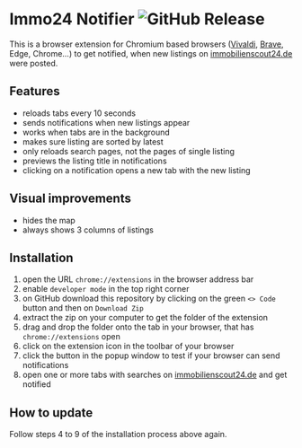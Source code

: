 # Immo24 Notifier ![GitHub Release](https://img.shields.io/github/v/release/maxhoffmann/immo24-notifier)

This is a browser extension for Chromium based browsers ([Vivaldi](https://vivaldi.com/download/), [Brave](https://brave.com/download/), Edge, Chrome…) to get notified, when new listings on [immobilienscout24.de](https://www.immobilienscout24.de) were posted.


## Features
- reloads tabs every 10 seconds
- sends notifications when new listings appear
- works when tabs are in the background
- makes sure listing are sorted by latest
- only reloads search pages, not the pages of single listing
- previews the listing title in notifications
- clicking on a notification opens a new tab with the new listing

## Visual improvements

- hides the map
- always shows 3 columns of listings

## Installation

1. open the URL `chrome://extensions` in the browser address bar
2. enable `developer mode` in the top right corner
4. on GitHub download this repository by clicking on the green `<> Code` button and then on `Download Zip`
5. extract the zip on your computer to get the folder of the extension
6. drag and drop the folder onto the tab in your browser, that has `chrome://extensions` open
7. click on the extension icon in the toolbar of your browser
8. click the button in the popup window to test if your browser can send notifications
9. open one or more tabs with searches on [immobilienscout24.de](https://www.immobilienscout24.de) and get notified

## How to update

Follow steps 4 to 9 of the installation process above again.
